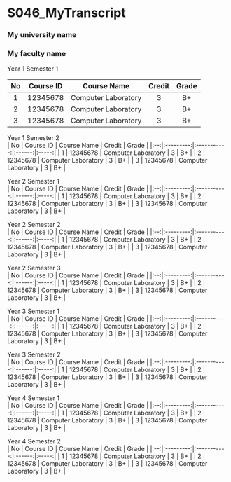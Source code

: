 # S046_MyTranscript
### My university name

### My faculty name

Year 1 Semester 1

| No | Course ID | Course Name | Credit | Grade |
|:--:|:---------:|:-----------:|:------:|:-----:|
| 1 |	12345678 | Computer Laboratory | 3 | B+ |
| 2 |	12345678 | Computer Laboratory | 3 | B+ |
| 3 |	12345678 | Computer Laboratory | 3 | B+ |
				
Year 1 Semester 2				
| No | Course ID | Course Name | Credit | Grade |
|:--:|:---------:|:-----------:|:------:|:-----:|
| 1 |	12345678 | Computer Laboratory | 3 | B+ |
| 2 |	12345678 | Computer Laboratory | 3 | B+ |
| 3 |	12345678 | Computer Laboratory | 3 | B+ |
				
Year 2 Semester 1				
| No | Course ID | Course Name | Credit | Grade |
|:--:|:---------:|:-----------:|:------:|:-----:|
| 1 |	12345678 | Computer Laboratory | 3 | B+ |
| 2 |	12345678 | Computer Laboratory | 3 | B+ |
| 3 |	12345678 | Computer Laboratory | 3 | B+ |
				
Year 2 Semester 2				
| No | Course ID | Course Name | Credit | Grade |
|:--:|:---------:|:-----------:|:------:|:-----:|
| 1 |	12345678 | Computer Laboratory | 3 | B+ |
| 2 |	12345678 | Computer Laboratory | 3 | B+ |
| 3 |	12345678 | Computer Laboratory | 3 | B+ |
				
Year 2 Semester 3				
| No | Course ID | Course Name | Credit | Grade |
|:--:|:---------:|:-----------:|:------:|:-----:|
| 1 |	12345678 | Computer Laboratory | 3 | B+ |
| 2 |	12345678 | Computer Laboratory | 3 | B+ |
| 3 |	12345678 | Computer Laboratory | 3 | B+ |
				
Year 3 Semester 1				
| No | Course ID | Course Name | Credit | Grade |
|:--:|:---------:|:-----------:|:------:|:-----:|
| 1 |	12345678 | Computer Laboratory | 3 | B+ |
| 2 |	12345678 | Computer Laboratory | 3 | B+ |
| 3 |	12345678 | Computer Laboratory | 3 | B+ |
				
Year 3 Semester 2				
| No | Course ID | Course Name | Credit | Grade |
|:--:|:---------:|:-----------:|:------:|:-----:|
| 1 |	12345678 | Computer Laboratory | 3 | B+ |
| 2 |	12345678 | Computer Laboratory | 3 | B+ |
| 3 |	12345678 | Computer Laboratory | 3 | B+ |
				
Year 4 Semester 1				
| No | Course ID | Course Name | Credit | Grade |
|:--:|:---------:|:-----------:|:------:|:-----:|
| 1 |	12345678 | Computer Laboratory | 3 | B+ |
| 2 |	12345678 | Computer Laboratory | 3 | B+ |
| 3 |	12345678 | Computer Laboratory | 3 | B+ |
				
Year 4 Semester 2				
| No | Course ID | Course Name | Credit | Grade |
|:--:|:---------:|:-----------:|:------:|:-----:|
| 1 |	12345678 | Computer Laboratory | 3 | B+ |
| 2 |	12345678 | Computer Laboratory | 3 | B+ |
| 3 |	12345678 | Computer Laboratory | 3 | B+ |
</div>
